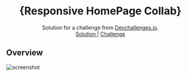 <!-- Please update value in the {}  -->

<h1 align="center">{Responsive HomePage Collab}</h1>

<div align="center">
   Solution for a challenge from  <a href="https://devchallenges.io/learn/tutorial/responsive-homepage" target="_blank">Devchallenges.io</a>.
</div>

<div align="center">
    <a href="https://{your-url-to-the-solution}">
      Solution
    </a>
    <span> | </span>
    <a href="https://devchallenges.io/learn/tutorial/responsive-homepage">
      Challenge
    </a>
  </h3>
</div>


<!-- OVERVIEW -->

## Overview

![screenshot](https://user-images.githubusercontent.com/81319963/127727850-6c686a87-0f36-4818-99b2-293cdef1dad0.JPG)


